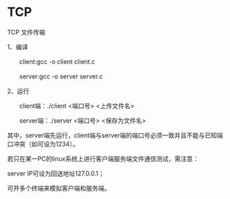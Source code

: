 # TCP
TCP
文件传输

1、编译

　　client:gcc -o client client.c

　　server:gcc -o server server.c

2、运行

　　client端：./client <server IP> <端口号> <上传文件名>

　　server端：./server <端口号> <保存为文件名>

其中，server端先运行，client端与server端的端口号必须一致并且不能与已知端口冲突（如可设为1234）。

若只在某一PC的linux系统上进行客户端服务端文件通信测试，需注意：

server IP可设为回送地址127.0.0.1；

可开多个终端来模拟客户端和服务端。
